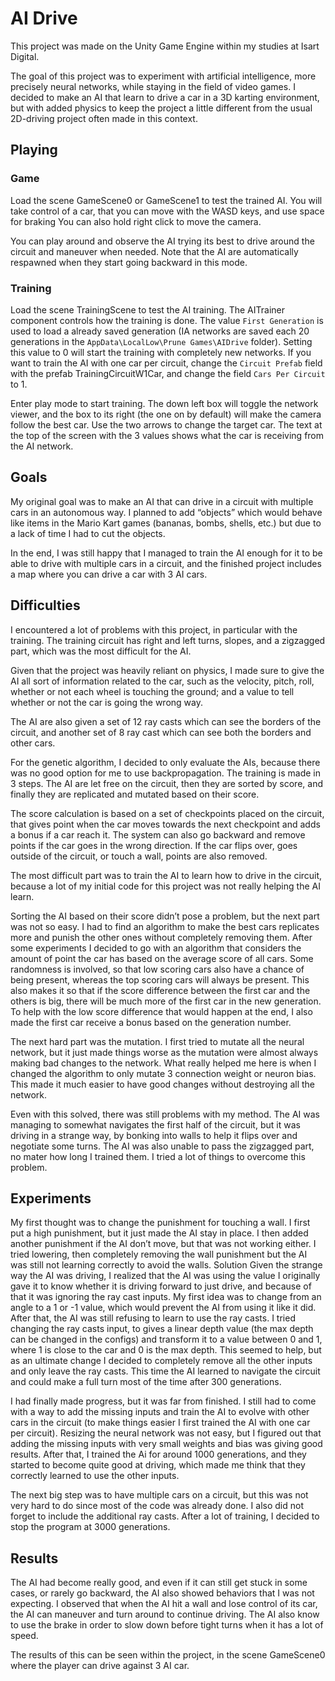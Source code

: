 # AI Drive

This project was made on the Unity Game Engine within my studies at Isart Digital.

The goal of this project was to experiment with artificial intelligence, more precisely neural networks, while staying in the field of video games.
I decided to make an AI that learn to drive a car in a 3D karting environment, but with added physics to keep the project a little different from the usual 2D-driving project often made in this context.

## Playing

### Game
Load the scene GameScene0 or GameScene1 to test the trained AI. You will take control of a car, that you can move with the WASD keys, and use space for braking You can also hold right click to move the camera.

You can play around and observe the AI trying its best to drive around the circuit and maneuver when needed. Note that the AI are automatically respawned when they start going backward in this mode.

### Training
Load the scene TrainingScene to test the AI training. The AITrainer component controls how the training is done. The value ```First Generation``` is used to load a already saved generation (IA networks are saved each 20 generations in the ```AppData\LocalLow\Prune Games\AIDrive``` folder). Setting this value to 0 will start the training with completely new networks.
If you want to train the AI with one car per circuit, change the ```Circuit Prefab``` field with the prefab TrainingCircuitW1Car, and change the field ```Cars Per Circuit``` to 1.

Enter play mode to start training. The down left box will toggle the network viewer, and the box to its right (the one on by default) will make the camera follow the best car. Use the two arrows to change the target car. The text at the top of the screen with the 3 values shows what the car is receiving from the AI network.

## Goals

My original goal was to make an AI that can drive in a circuit with multiple cars in an autonomous way. I planned to add “objects” which would behave like items in the Mario Kart games (bananas, bombs, shells, etc.) but due to a lack of time I had to cut the objects.

In the end, I was still happy that I managed to train the AI enough for it to be able to drive with multiple cars in a circuit, and the finished project includes a map where you can drive a car with 3 AI cars.

## Difficulties

I encountered a lot of problems with this project, in particular with the training. The training circuit has right and left turns, slopes, and a zigzagged part, which was the most difficult for the AI.

Given that the project was heavily reliant on physics, I made sure to give the AI all sort of information related to the car, such as the velocity, pitch, roll, whether or not each wheel is touching the ground; and a value to tell whether or not the car is going the wrong way.

The AI are also given a set of 12 ray casts which can see the borders of the circuit, and another set of 8 ray cast which can see both the borders and other cars.

For the genetic algorithm, I decided to only evaluate the AIs, because there was no good option for me to use backpropagation. The training is made in 3 steps. The AI are let free on the circuit, then they are sorted by score, and finally they are replicated and mutated based on their score.

The score calculation is based on a set of checkpoints placed on the circuit, that gives point when the car moves towards the next checkpoint and adds a bonus if a car reach it. The system can also go backward and remove points if the car goes in the wrong direction. If the car flips over, goes outside of the circuit, or touch a wall, points are also removed.

The most difficult part was to train the AI to learn how to drive in the circuit, because a lot of my initial code for this project was not really helping the AI learn.

Sorting the AI based on their score didn’t pose a problem, but the next part was not so easy. I had to find an algorithm to make the best cars replicates more and punish the other ones without completely removing them. After some experiments I decided to go with an algorithm that considers the amount of point the car has based on the average score of all cars. Some randomness is involved, so that low scoring cars also have a chance of being present, whereas the top scoring cars will always be present. This also makes it so that if the score difference between the first car and the others is big, there will be much more of the first car in the new generation. To help with the low score difference that would happen at the end, I also made the first car receive a bonus based on the generation number.

The next hard part was the mutation. I first tried to mutate all the neural network, but it just made things worse as the mutation were almost always making bad changes to the network. What really helped me here is when I changed the algorithm to only mutate 3 connection weight or neuron bias. This made it much easier to have good changes without destroying all the network.

Even with this solved, there was still problems with my method. The AI was managing to somewhat navigates the first half of the circuit, but it was driving in a strange way, by bonking into walls to help it flips over and negotiate some turns. The AI was also unable to pass the zigzagged part, no mater how long I trained them. I tried a lot of things to overcome this problem.

## Experiments

My first thought was to change the punishment for touching a wall. I first put a high punishment, but it just made the AI stay in place. I then added another punishment if the AI don’t move, but that was not working either. I tried lowering, then completely removing the wall punishment but the AI was still not learning correctly to avoid the walls.
Solution
Given the strange way the AI was driving, I realized that the AI was using the value I originally gave it to know whether it is driving forward to just drive, and because of that it was ignoring the ray cast inputs. My first idea was to change from an angle to a 1 or -1 value, which would prevent the AI from using it like it did. After that, the AI was still refusing to learn to use the ray casts. I tried changing the ray casts input, to gives a linear depth value (the max depth can be changed in the configs) and transform it to a value between 0 and 1, where 1 is close to the car and 0 is the max depth. This seemed to help, but as an ultimate change I decided to completely remove all the other inputs and only leave the ray casts. This time the AI learned to navigate the circuit and could make a full turn most of the time after 300 generations.

I had finally made progress, but it was far from finished. I still had to come with a way to add the missing inputs and train the AI to evolve with other cars in the circuit (to make things easier I first trained the AI with one car per circuit). Resizing the neural network was not easy, but I figured out that adding the missing inputs with very small weights and bias was giving good results. After that, I trained the Ai for around 1000 generations, and they started to become quite good at driving, which made me think that they correctly learned to use the other inputs.

The next big step was to have multiple cars on a circuit, but this was not very hard to do since most of the code was already done. I also did not forget to include the additional ray casts. After a lot of training, I decided to stop the program at 3000 generations.

## Results

The AI had become really good, and even if it can still get stuck in some cases, or rarely go backward, the AI also showed behaviors that I was not expecting. I observed that when the AI hit a wall and lose control of its car, the AI can maneuver and turn around to continue driving. The AI also know to use the brake in order to slow down before tight turns when it has a lot of speed.

The results of this can be seen within the project, in the scene GameScene0 where the player can drive against 3 AI car.
